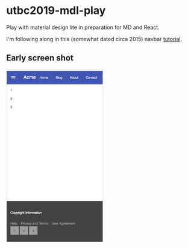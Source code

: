 # utbc2019-mdl-play

Play with material design lite in preparation for MD and React.

I'm following along in this (somewhat dated circa 2015) navbar [tutorial](https://webdesign.tutsplus.com/tutorials/learning-material-design-lite-navigation--cms-24565).

## Early screen shot

![alt](docs/images/mdl-screen-shot.png)
